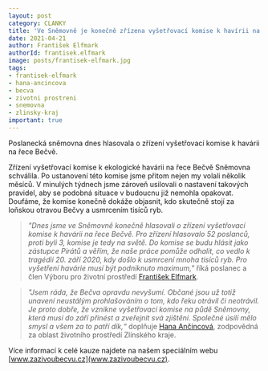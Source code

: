 ```yaml
---
layout: post
category: CLANKY
title: 'Ve Sněmovně je konečně zřízena vyšetřovací komise k havírii na řece Bečvě!'
date: 2021-04-21
author: František Elfmark
authorId: frantisek.elfmark
image: posts/frantisek-elfmark.jpg
tags: 
- frantisek-elfmark
- hana-ancincova
- becva
- zivotni prostreni
- snemovna
- zlinsky-kraj
important: true
---
```


Poslanecká sněmovna dnes hlasovala o zřízení vyšetřovací komise k havárii na řece Bečvě.

Zřízení vyšetřovací komise k ekologické havárii na řece Bečvě Sněmovna schválila. Po ustanovení této komise jsme přitom nejen my volali několik měsíců. V minulých týdnech jsme zároveň usilovali o nastavení takových pravidel, aby se podobná situace v budoucnu již nemohla opakovat. Doufáme, že komise konečně dokáže objasnit, kdo skutečně stojí za loňskou otravou Bečvy a usmrcením tisíců ryb.

> *"Dnes jsme ve Sněmovně konečně hlasovali o zřízení vyšetřovací komise k havárii na řece Bečvě. Pro zřízení hlasovalo 52 poslanců, proti byli 3, komise je tedy na světě. Do komise se budu hlásit jako zástupce Pirátů a věřím, že naše práce pomůže odhalit, co vedlo k tragédii 20. září 2020, kdy došlo k usmrcení mnoha tisíců ryb. Pro vyšetření havárie musí být podniknuto maximum,"* říká poslanec a člen Výboru pro životní prostředí [František Elfmark](https://zlinsky.pirati.cz/lide/frantisek-elfmark/). 
> 

> *"Jsem ráda, že Bečva opravdu nevyšumí. Občané jsou už totiž unavení neustálým prohlašováním o tom, kdo řeku otrávil či neotrávil. Je proto dobře, že vznikne vyšetřovací komise na půdě Sněmovny, která musí do září přinést a zveřejnit svá zjištění. Společné úsilí mělo smysl a všem za to patří dík,“* doplňuje [Hana Ančincová](https://zlinsky.pirati.cz/lide/hana-ancincova/), zodpovědná za oblast životního prostředí Zlínského kraje.
>  

Více informací k celé kauze najdete na našem speciálním webu [www.zazivoubecvu.cz](www.zazivoubecvu.cz).
